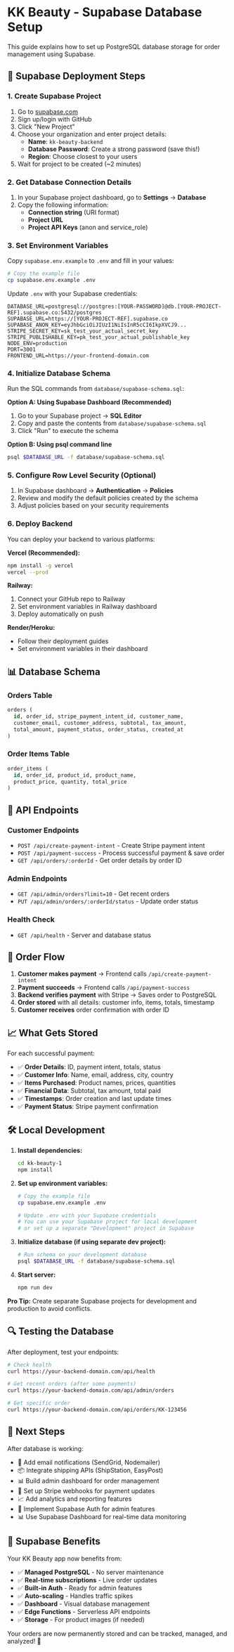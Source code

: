 # KK Beauty - Supabase Database Setup

This guide explains how to set up PostgreSQL database storage for order management using Supabase.

## 🚀 Supabase Deployment Steps

### 1. **Create Supabase Project**
1. Go to [supabase.com](https://supabase.com)
2. Sign up/login with GitHub
3. Click "New Project"
4. Choose your organization and enter project details:
   - **Name**: `kk-beauty-backend`
   - **Database Password**: Create a strong password (save this!)
   - **Region**: Choose closest to your users
5. Wait for project to be created (~2 minutes)

### 2. **Get Database Connection Details**
1. In your Supabase project dashboard, go to **Settings** → **Database**
2. Copy the following information:
   - **Connection string** (URI format)
   - **Project URL**
   - **Project API Keys** (anon and service_role)

### 3. **Set Environment Variables**
Copy `supabase.env.example` to `.env` and fill in your values:

```bash
# Copy the example file
cp supabase.env.example .env
```

Update `.env` with your Supabase credentials:
```
DATABASE_URL=postgresql://postgres:[YOUR-PASSWORD]@db.[YOUR-PROJECT-REF].supabase.co:5432/postgres
SUPABASE_URL=https://[YOUR-PROJECT-REF].supabase.co
SUPABASE_ANON_KEY=eyJhbGciOiJIUzI1NiIsInR5cCI6IkpXVCJ9...
STRIPE_SECRET_KEY=sk_test_your_actual_secret_key
STRIPE_PUBLISHABLE_KEY=pk_test_your_actual_publishable_key
NODE_ENV=production
PORT=3001
FRONTEND_URL=https://your-frontend-domain.com
```

### 4. **Initialize Database Schema**
Run the SQL commands from `database/supabase-schema.sql`:

**Option A: Using Supabase Dashboard (Recommended)**
1. Go to your Supabase project → **SQL Editor**
2. Copy and paste the contents from `database/supabase-schema.sql`
3. Click "Run" to execute the schema

**Option B: Using psql command line**
```bash
psql $DATABASE_URL -f database/supabase-schema.sql
```

### 5. **Configure Row Level Security (Optional)**
1. In Supabase dashboard → **Authentication** → **Policies**
2. Review and modify the default policies created by the schema
3. Adjust policies based on your security requirements

### 6. **Deploy Backend**
You can deploy your backend to various platforms:

**Vercel (Recommended):**
```bash
npm install -g vercel
vercel --prod
```

**Railway:**
1. Connect your GitHub repo to Railway
2. Set environment variables in Railway dashboard
3. Deploy automatically on push

**Render/Heroku:**
- Follow their deployment guides
- Set environment variables in their dashboard

## 📊 Database Schema

### Orders Table
```sql
orders (
  id, order_id, stripe_payment_intent_id, customer_name, 
  customer_email, customer_address, subtotal, tax_amount, 
  total_amount, payment_status, order_status, created_at
)
```

### Order Items Table
```sql
order_items (
  id, order_id, product_id, product_name, 
  product_price, quantity, total_price
)
```

## 🔗 API Endpoints

### Customer Endpoints
- `POST /api/create-payment-intent` - Create Stripe payment intent
- `POST /api/payment-success` - Process successful payment & save order
- `GET /api/orders/:orderId` - Get order details by order ID

### Admin Endpoints
- `GET /api/admin/orders?limit=10` - Get recent orders
- `PUT /api/admin/orders/:orderId/status` - Update order status

### Health Check
- `GET /api/health` - Server and database status

## 🔄 Order Flow

1. **Customer makes payment** → Frontend calls `/api/create-payment-intent`
2. **Payment succeeds** → Frontend calls `/api/payment-success`
3. **Backend verifies payment** with Stripe → Saves order to PostgreSQL
4. **Order stored** with all details: customer info, items, totals, timestamp
5. **Customer receives** order confirmation with order ID

## 📈 What Gets Stored

For each successful payment:
- ✅ **Order Details**: ID, payment intent, totals, status
- ✅ **Customer Info**: Name, email, address, city, country
- ✅ **Items Purchased**: Product names, prices, quantities
- ✅ **Financial Data**: Subtotal, tax amount, total paid
- ✅ **Timestamps**: Order creation and last update times
- ✅ **Payment Status**: Stripe payment confirmation

## 🛠️ Local Development

1. **Install dependencies:**
   ```bash
   cd kk-beauty-1
   npm install
   ```

2. **Set up environment variables:**
   ```bash
   # Copy the example file
   cp supabase.env.example .env
   
   # Update .env with your Supabase credentials
   # You can use your Supabase project for local development
   # or set up a separate "Development" project in Supabase
   ```

3. **Initialize database (if using separate dev project):**
   ```bash
   # Run schema on your development database
   psql $DATABASE_URL -f database/supabase-schema.sql
   ```

4. **Start server:**
   ```bash
   npm run dev
   ```

**Pro Tip:** Create separate Supabase projects for development and production to avoid conflicts.

## 🔍 Testing the Database

After deployment, test your endpoints:

```bash
# Check health
curl https://your-backend-domain.com/api/health

# Get recent orders (after some payments)
curl https://your-backend-domain.com/api/admin/orders

# Get specific order
curl https://your-backend-domain.com/api/orders/KK-123456
```

## 🎯 Next Steps

After database is working:
- 📧 Add email notifications (SendGrid, Nodemailer)
- 📦 Integrate shipping APIs (ShipStation, EasyPost)
- 📊 Build admin dashboard for order management
- 🔔 Set up Stripe webhooks for payment updates
- 📈 Add analytics and reporting features
- 🔐 Implement Supabase Auth for admin features
- 📊 Use Supabase Dashboard for real-time data monitoring

## 🌟 Supabase Benefits

Your KK Beauty app now benefits from:
- ✅ **Managed PostgreSQL** - No server maintenance
- ✅ **Real-time subscriptions** - Live order updates
- ✅ **Built-in Auth** - Ready for admin features
- ✅ **Auto-scaling** - Handles traffic spikes
- ✅ **Dashboard** - Visual database management
- ✅ **Edge Functions** - Serverless API endpoints
- ✅ **Storage** - For product images (if needed)

Your orders are now permanently stored and can be tracked, managed, and analyzed! 🎉
